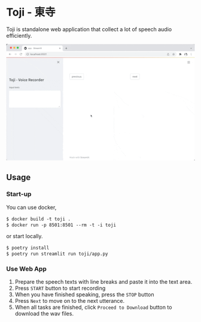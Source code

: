 # Toji - 東寺
Toji is standalone web application that collect a lot of speech audio efficiently.

![](docs/animation.gif)

## Usage
### Start-up
You can use docker,

```shell
$ docker build -t toji .
$ docker run -p 8501:8501 --rm -t -i toji
```

or start locally.

```shell
$ poetry install
$ poetry run streamlit run toji/app.py
```

### Use Web App

1. Prepare the speech texts with line breaks and paste it into the text area.
2. Press `START` button to start recording
3. When you have finished speaking, press the `STOP` button
4. Press `Next` to move on to the next utterance.
5. When all tasks are finished, click `Proceed to Download` button to download the wav files.

